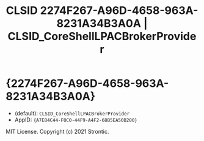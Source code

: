 ﻿---
title: "CLSID 2274F267-A96D-4658-963A-8231A34B3A0A | CLSID_CoreShellLPACBrokerProvider"
excerpt: What is COM-Object CLSID 2274F267-A96D-4658-963A-8231A34B3A0A?
---

# {2274F267-A96D-4658-963A-8231A34B3A0A}

* (default): `CLSID_CoreShellLPACBrokerProvider`
* AppID: `{A7E84C44-F0C0-44F9-A4F2-68B5EA50B200}`

MIT License. Copyright (c) 2021 Strontic.


